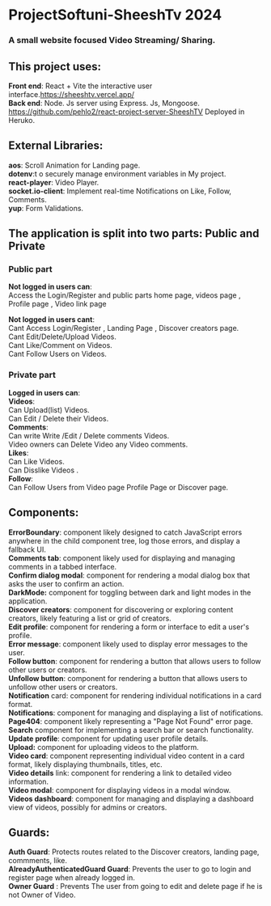 # ProjectSoftuni-SheeshTv 2024 

 ### A small website focused Video Streaming/ Sharing. <br />

## This project uses:

**Front end**: React + Vite the interactive user interface.https://sheeshtv.vercel.app/<br />
**Back end**: Node. Js server using Express. Js, Mongoose. https://github.com/pehlo2/react-project-server-SheeshTV Deployed in Heruko.<br />

## External Libraries:

 **aos**: Scroll Animation for Landing page. \
 **dotenv**:t o securely manage environment variables in My project. \
 **react-player**: Video Player. \
 **socket.io-client**: Implement real-time Notifications on Like, Follow, Comments. \
 **yup**: Form Validations.

## The application is split into two parts: Public and Private

### Public part

**Not logged in users can**:<br />
 Access the Login/Register and public parts home page, videos page , Profile page , Video link page <br />

**Not logged in users cant**:<br />
  Cant Access Login/Register , Landing Page , Discover creators page. <br />
 Cant Edit/Delete/Upload Videos. <br />
 Cant Like/Comment on Videos. <br />
 Cant Follow Users on Videos. <br />

### Private part

**Logged in users can**: <br />
**Videos**:<br />
Can Upload(list) Videos. <br />
Can Edit / Delete their Videos. <br />
**Comments**:<br />
Can write Write /Edit / Delete comments Videos. <br />
Video owners can Delete Video any Video comments. <br />
**Likes**:<br />
Can Like Videos.<br />
Can Disslike Videos .<br>
**Follow**:<br />
Can Follow Users from Video page Profile Page or Discover page.<br />

## Components:<br />

**ErrorBoundary**:  component likely designed to catch JavaScript errors anywhere in the child component tree, log those errors, and display a fallback UI.<br />
**Comments tab**:  component likely used for displaying and managing comments in a tabbed interface.<br />
**Confirm dialog modal**:  component for rendering a modal dialog box that asks the user to confirm an action.<br />
**DarkMode:**  component for toggling between dark and light modes in the application.<br />
**Discover creators**: component for discovering or exploring content creators, likely featuring a list or grid of creators.<br />
**Edit profile**:  component for rendering a form or interface to edit a user's profile.<br />
**Error message**:  component likely used to display error messages to the user.<br />
**Follow button**:  component for rendering a button that allows users to follow other users or creators.<br />
**Unfollow button**:  component for rendering a button that allows users to unfollow other users or creators.<br />
**Notification** card:  component for rendering individual notifications in a card format.<br />
**Notifications**:  component for managing and displaying a list of notifications.<br />
**Page404**:  component likely representing a "Page Not Found" error page.<br />
**Search** component for implementing a search bar or search functionality.<br />
**Update profile**: component for updating user profile details.<br />
**Upload:**  component for uploading videos to the platform.<br />
**Video card**:  component representing individual video content in a card format, likely displaying thumbnails, titles, etc.<br />
**Video details** link:  component for rendering a link to detailed video information.<br />
**Video modal**:  component for displaying videos in a modal window.<br />
**Videos dashboard**:  component for managing and displaying a dashboard view of videos, possibly for admins or creators.<br />

## Guards:

**Auth Guard**: Protects routes related to the Discover creators, landing page, commments, like. <br />
**AlreadyAuthenticatedGuard Guard**: Prevents the user to go to login and register page when already logged in. <br />
**Owner Guard** : Prevents  The user from going to edit and delete page if he is not Owner of Video. <br />
